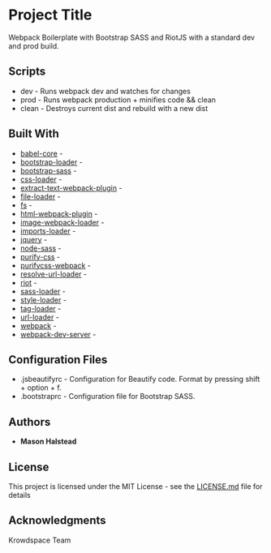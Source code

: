 # Project Title

Webpack Boilerplate with Bootstrap SASS and RiotJS with a standard dev and prod build.

## Scripts

* dev - Runs webpack dev and watches for changes
* prod - Runs webpack production + minifies code && clean
* clean - Destroys current dist and rebuild with a new dist

## Built With

* [babel-core](https://) -
* [bootstrap-loader](https://) -
* [bootstrap-sass](https://) -
* [css-loader](https://) -
* [extract-text-webpack-plugin](https://) -
* [file-loader](https://) -
* [fs](https://) -
* [html-webpack-plugin](https://) -
* [image-webpack-loader](https://) -
* [imports-loader](https://) -
* [jquery](https://) -
* [node-sass](https://) -
* [purify-css](https://) -
* [purifycss-webpack](https://) -
* [resolve-url-loader](https://) -
* [riot](https://) -
* [sass-loader](https://) -
* [style-loader](https://) -
* [tag-loader](https://) -
* [url-loader](https://) -
* [webpack](https://) -
* [webpack-dev-server](https://) -

## Configuration Files

* .jsbeautifyrc - Configuration for Beautify code. Format by pressing shift + option + f.
* .bootstraprc - Configuration file for Bootstrap SASS.

## Authors

* **Mason Halstead**

## License

This project is licensed under the MIT License - see the [LICENSE.md](LICENSE.md) file for details

## Acknowledgments

Krowdspace Team